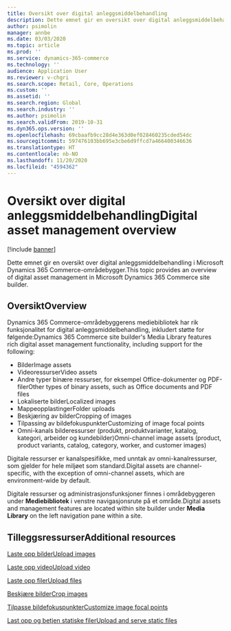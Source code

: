 ```yaml
---
title: Oversikt over digital anleggsmiddelbehandling
description: Dette emnet gir en oversikt over digital anleggsmiddelbehandling i Microsoft Dynamics 365 Commerce-områdebygger.
author: psimolin
manager: annbe
ms.date: 03/03/2020
ms.topic: article
ms.prod: ''
ms.service: dynamics-365-commerce
ms.technology: ''
audience: Application User
ms.reviewer: v-chgri
ms.search.scope: Retail, Core, Operations
ms.custom: ''
ms.assetid: ''
ms.search.region: Global
ms.search.industry: ''
ms.author: psimolin
ms.search.validFrom: 2019-10-31
ms.dyn365.ops.version: ''
ms.openlocfilehash: 69cbaafb9cc28d4e363d0ef028460235cded54dc
ms.sourcegitcommit: 597476103bb695e3cbe6d9ffcd7a466400346636
ms.translationtype: HT
ms.contentlocale: nb-NO
ms.lasthandoff: 11/20/2020
ms.locfileid: "4594362"
---
```

# <a name="digital-asset-management-overview"></a><span data-ttu-id="2f46b-103">Oversikt over digital anleggsmiddelbehandling</span><span class="sxs-lookup"><span data-stu-id="2f46b-103">Digital asset management overview</span></span>

[!include [banner](includes/banner.md)]

<span data-ttu-id="2f46b-104">Dette emnet gir en oversikt over digital anleggsmiddelbehandling i Microsoft Dynamics 365 Commerce-områdebygger.</span><span class="sxs-lookup"><span data-stu-id="2f46b-104">This topic provides an overview of digital asset management in Microsoft Dynamics 365 Commerce site builder.</span></span>

## <a name="overview"></a><span data-ttu-id="2f46b-105">Oversikt</span><span class="sxs-lookup"><span data-stu-id="2f46b-105">Overview</span></span>

<span data-ttu-id="2f46b-106">Dynamics 365 Commerce-områdebyggerens mediebibliotek har rik funksjonalitet for digital anleggsmiddelbehandling, inkludert støtte for følgende:</span><span class="sxs-lookup"><span data-stu-id="2f46b-106">Dynamics 365 Commerce site builder's Media Library features rich digital asset management functionality, including support for the following:</span></span>
- <span data-ttu-id="2f46b-107">Bilder</span><span class="sxs-lookup"><span data-stu-id="2f46b-107">Image assets</span></span>
- <span data-ttu-id="2f46b-108">Videoressurser</span><span class="sxs-lookup"><span data-stu-id="2f46b-108">Video assets</span></span>
- <span data-ttu-id="2f46b-109">Andre typer binære ressurser, for eksempel Office-dokumenter og PDF-filer</span><span class="sxs-lookup"><span data-stu-id="2f46b-109">Other types of binary assets, such as Office documents and PDF files</span></span>
- <span data-ttu-id="2f46b-110">Lokaliserte bilder</span><span class="sxs-lookup"><span data-stu-id="2f46b-110">Localized images</span></span>
- <span data-ttu-id="2f46b-111">Mappeopplastinger</span><span class="sxs-lookup"><span data-stu-id="2f46b-111">Folder uploads</span></span>
- <span data-ttu-id="2f46b-112">Beskjæring av bilder</span><span class="sxs-lookup"><span data-stu-id="2f46b-112">Cropping of images</span></span>
- <span data-ttu-id="2f46b-113">Tilpassing av bildefokuspunkter</span><span class="sxs-lookup"><span data-stu-id="2f46b-113">Customizing of image focal points</span></span>
- <span data-ttu-id="2f46b-114">Omni-kanals bilderessurser (produkt, produktvarianter, katalog, kategori, arbeider og kundebilder)</span><span class="sxs-lookup"><span data-stu-id="2f46b-114">Omni-channel image assets (product, product variants, catalog, category, worker, and customer images)</span></span>

<span data-ttu-id="2f46b-115">Digitale ressurser er kanalspesifikke, med unntak av omni-kanalressurser, som gjelder for hele miljøet som standard.</span><span class="sxs-lookup"><span data-stu-id="2f46b-115">Digital assets are channel-specific, with the exception of omni-channel assets, which are environment-wide by default.</span></span> 

<span data-ttu-id="2f46b-116">Digitale ressurser og administrasjonsfunksjoner finnes i områdebyggeren under **Mediebibliotek** i venstre navigasjonsrute på et område.</span><span class="sxs-lookup"><span data-stu-id="2f46b-116">Digital assets and management features are located within site builder under **Media Library** on the left navigation pane within a site.</span></span>

## <a name="additional-resources"></a><span data-ttu-id="2f46b-117">Tilleggsressurser</span><span class="sxs-lookup"><span data-stu-id="2f46b-117">Additional resources</span></span>

[<span data-ttu-id="2f46b-118">Laste opp bilder</span><span class="sxs-lookup"><span data-stu-id="2f46b-118">Upload images</span></span>](dam-upload-images.md)

[<span data-ttu-id="2f46b-119">Laste opp video</span><span class="sxs-lookup"><span data-stu-id="2f46b-119">Upload video</span></span>](dam-upload-video.md)

[<span data-ttu-id="2f46b-120">Laste opp filer</span><span class="sxs-lookup"><span data-stu-id="2f46b-120">Upload files</span></span>](dam-upload-files.md)

[<span data-ttu-id="2f46b-121">Beskjære bilder</span><span class="sxs-lookup"><span data-stu-id="2f46b-121">Crop images</span></span>](dam-crop-images.md)

[<span data-ttu-id="2f46b-122">Tilpasse bildefokuspunkter</span><span class="sxs-lookup"><span data-stu-id="2f46b-122">Customize image focal points</span></span>](dam-custom-focal-point.md)

[<span data-ttu-id="2f46b-123">Last opp og betjen statiske filer</span><span class="sxs-lookup"><span data-stu-id="2f46b-123">Upload and serve static files</span></span>](upload-serve-static-files.md)
